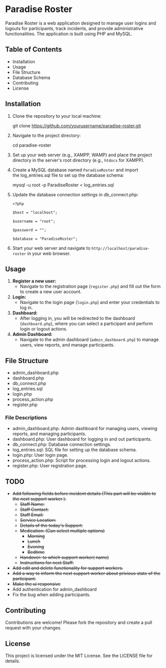 # **Paradise Roster**

Paradise Roster is a web application designed to manage user logins and logouts for participants, track incidents, and provide administrative functionalities. The application is built using PHP and MySQL.

## **Table of Contents**

- Installation
- Usage
- File Structure
- Database Schema
- Contributing
- License

## **Installation**

1. Clone the repository to your local machine:
    
    git clone https://github.com/yourusername/paradise-roster.git
    
2. Navigate to the project directory:
    
    cd paradise-roster
    
3. Set up your web server (e.g., XAMPP, WAMP) and place the project directory in the server's root directory (e.g., `htdocs` for XAMPP).
4. Create a MySQL database named `ParadiseRoster` and import the log_entries.sql file to set up the database schema:
    
    mysql -u root -p ParadiseRoster *<* log_entries.sql
    
5. Update the database connection settings in db_connect.php:
    
    `<?php`
    
    `$host = "localhost";`
    
    `$username = "root";`
    
    `$password = "";`
    
    `$database = "ParadiseRoster";`
    
6. Start your web server and navigate to `http://localhost/paradise-roster` in your web browser.

## **Usage**

1. **Register a new user:**
    - Navigate to the registration page (`register.php`) and fill out the form to create a new user account.
2. **Login:**
    - Navigate to the login page (`login.php`) and enter your credentials to log in.
3. **Dashboard:**
    - After logging in, you will be redirected to the dashboard (`dashboard.php`), where you can select a participant and perform login or logout actions.
4. **Admin Dashboard:**
    - Navigate to the admin dashboard (`admin_dashboard.php`) to manage users, view reports, and manage participants.

## **File Structure**

- admin_dashboard.php
- dashboard.php
- db_connect.php
- log_entries.sql
- login.php
- process_action.php
- register.php

### File Descriptions

- admin_dashboard.php: Admin dashboard for managing users, viewing reports, and managing participants.
- dashboard.php: User dashboard for logging in and out participants.
- db_connect.php: Database connection settings.
- log_entries.sql: SQL file for setting up the database schema.
- login.php: User login page.
- process_action.php: Script for processing login and logout actions.
- register.php: User registration page.


## **TODO**
- <s> Add following fields before incident details (This part will be visible to the next support worker ).
    - Staff Name:
    - Staff Contact: 
    - Staff Email:
    - Service Location:
    - Details of the today's Support:
    - Medication: (Can select multiple options)
        - Morning
        - Lunch
        - Evening
        - Bedtime
    - Handover: to which support worker( name)
    - Instructions for next Staff: </s>
- <s>Add edit and delete functionality for support workers. </s>
- <s>Add a way to inform the next support worker about privious state of the participant.</s>
- <s> Make the ui responsive</s>
- Add authentication for admin_dashboard
- Fix the bug when adding participants. 


## **Contributing**

Contributions are welcome! Please fork the repository and create a pull request with your changes.

## **License**

This project is licensed under the MIT License. See the LICENSE file for details.